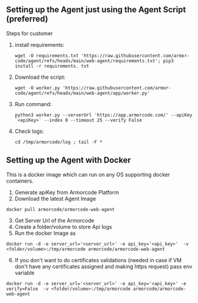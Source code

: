 ## Setting up the Agent just using the Agent Script (preferred)
Steps for customer
1. install requirements:  
   ```commandline
   wget -O requirements.txt 'https://raw.githubusercontent.com/armor-code/agent/refs/heads/main/web-agent/requirements.txt'; pip3 install -r requirements. txt
   ```
2. Download the script:
   ```commandline
   wget -O worker.py 'https://raw.githubusercontent.com/armor-code/agent/refs/heads/main/web-agent/app/worker.py'
   ```

3. Run command: 
   ```commandline
   python3 worker.py --serverUrl 'https://app.armorcode.com/' --apiKey `<apiKey>` --index 0 --timeout 25 --verify False
    ```
4. Check logs: 
    ```commandline
    cd /tmp/armorcode/log ; tail -F *
   ```



## Setting up the Agent with Docker
This is a docker image which can run on any OS supporting docker containers.

1. Generate apiKey from Armorcode Platform
2. Download the latest Agent Image
```commandline
docker pull armorcode/armorcode-web-agent
```
3. Get Server Url of the Armorcode
4. Create a folder/volume to store Api logs 
5. Run the docker Image as 
```commandline
docker run -d -e server_url='<server_url>' -e api_key='<api_key>'  -v <folder/volume>:/tmp/armorcode armorcode/armorcode-web-agent
```
6. If you don't want to do certificates validations (needed in case if VM don't have any certificates assigned and making https request) pass env variable
```commandline
docker run -d -e server_url='<server_url>' -e api_key='<api_key>' -e verify=False  -v <folder/volume>:/tmp/armorcode armorcode/armorcode-web-agent
```